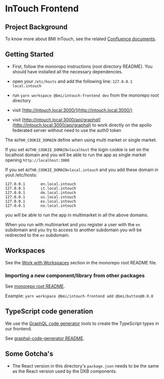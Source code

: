 # InTouch Frontend

## Project Background

To know more about BMI InTouch, see the related [Confluence documents](https://bmigroup.atlassian.net/wiki/spaces/IRP/pages/1858797800/Technical+Blueprint).

## Getting Started

- First, follow the monoropo instructions (root directory README). You should have installed all the necessary dependencies.

- open your `/etc/hosts` and add the following line: `127.0.0.1 local.intouch`

- run `yarn workspace @bmi/intouch-frontend dev` from the monorepo root directory

- visit [http://intouch.local:3000/](http://intouch.local:3000/)

- visit [http://intouch.local:3000/api/graphql](http://intouch.local:3000/api/graphql) to work directly on the apollo federated server without need to use the auth0 token

The `AUTH0_COOKIE_DOMAIN` define when using multi market or single market.

If you set `AUTH0_COOKIE_DOMAIN=localhost` the login cookie is set on the localhost domain and you will be able to run the app as single market opening `http://localhost:3000`

If you set `AUTH0_COOKIE_DOMAIN=local.intouch` and you add these domain in yout /etc/hosts:

```
127.0.0.1       en.local.intouch
127.0.0.1       it.local.intouch
127.0.0.1       de.local.intouch
127.0.0.1       us.local.intouch
127.0.0.1       es.local.intouch
127.0.0.1       no.local.intouch
```

you will be able to run the app in multimarket in all the above domains.

When you run with multimarket and you register a user with the `en` subdomain and you try to access to another subdomain you will be redirected to the `en` subdomain.

## Workspaces

See the [Work with Workspaces](https://gitlab.com/bmi-digital/dxb#work-with-workspaces) section in the monorepo root README file.

### Importing a new component/library from other packages

See [monorepo root README](https://gitlab.com/bmi-digital/dxb/-/tree/master#work-with-workspaces).

Example: `yarn workspace @bmi/intouch-frontend add @bmi/button@0.0.0`

## TypeScript code generation

We use the [GraphQL code generator](https://www.graphql-code-generator.com/) tools to create the TypeScript types in our frontend.

See [graphql-code-generator README](https://github.com/dotansimha/graphql-code-generator#readme).

## Some Gotcha's

- The React version in this directory's `package.json` needs to be the same as the React version used by the DXB components.
